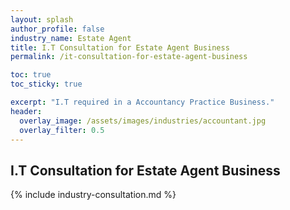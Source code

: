 ```yaml
---
layout: splash 
author_profile: false 
industry_name: Estate Agent
title: I.T Consultation for Estate Agent Business
permalink: /it-consultation-for-estate-agent-business

toc: true
toc_sticky: true

excerpt: "I.T required in a Accountancy Practice Business."
header:
  overlay_image: /assets/images/industries/accountant.jpg
  overlay_filter: 0.5 
---
```


## I.T Consultation for Estate Agent Business

{% include industry-consultation.md %}
